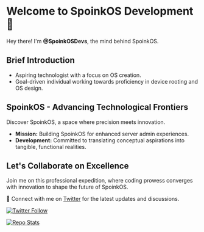 # Welcome to SpoinkOS Development 🚀

Hey there! I'm **@SpoinkOSDevs**, the mind behind SpoinkOS.

## Brief Introduction

- Aspiring technologist with a focus on OS creation.
- Goal-driven individual working towards proficiency in device rooting and OS design.

## SpoinkOS - Advancing Technological Frontiers

Discover SpoinkOS, a space where precision meets innovation.

- **Mission:** Building SpoinkOS for enhanced server admin experiences.
- **Development:** Committed to translating conceptual aspirations into tangible, functional realities.

## Let's Collaborate on Excellence

Join me on this professional expedition, where coding prowess converges with innovation to shape the future of SpoinkOS.

🔗 Connect with me on [Twitter](https://twitter.com/SpoinkOSDevs) for the latest updates and discussions.

[![Twitter Follow](https://img.shields.io/twitter/follow/SpoinkOSDevs?style=social)](https://twitter.com/SpoinkOSDevs)

[![Repo Stats](https://img.shields.io/badge/dynamic/json?label=Repo%20Stats&query=%24.total&url=https%3A%2F%2Fapi.github-star-counter.workers.dev%2F%3Fuser%3DSpoinkOSDevs%26repo%3Dspoinkos)](https://github.com/SpoinkOSDevs/SpoinkOS)

